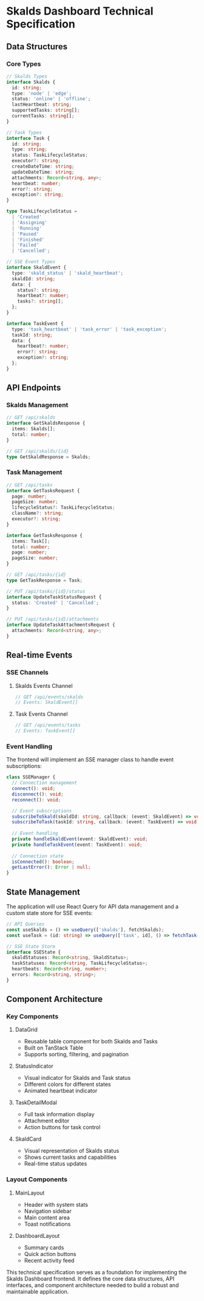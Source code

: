 # Skalds Dashboard Technical Specification

## Data Structures

### Core Types

```typescript
// Skalds Types
interface Skalds {
  id: string;
  type: 'node' | 'edge';
  status: 'online' | 'offline';
  lastHeartbeat: string;
  supportedTasks: string[];
  currentTasks: string[];
}

// Task Types
interface Task {
  id: string;
  type: string;
  status: TaskLifecycleStatus;
  executor?: string;
  createDateTime: string;
  updateDateTime: string;
  attachments: Record<string, any>;
  heartbeat: number;
  error?: string;
  exception?: string;
}

type TaskLifecycleStatus =
  | 'Created'
  | 'Assigning'
  | 'Running'
  | 'Paused'
  | 'Finished'
  | 'Failed'
  | 'Cancelled';

// SSE Event Types
interface SkaldEvent {
  type: 'skald_status' | 'skald_heartbeat';
  skaldId: string;
  data: {
    status?: string;
    heartbeat?: number;
    tasks?: string[];
  };
}

interface TaskEvent {
  type: 'task_heartbeat' | 'task_error' | 'task_exception';
  taskId: string;
  data: {
    heartbeat?: number;
    error?: string;
    exception?: string;
  };
}
```

## API Endpoints

### Skalds Management

```typescript
// GET /api/skalds
interface GetSkaldsResponse {
  items: Skalds[];
  total: number;
}

// GET /api/skalds/{id}
type GetSkaldResponse = Skalds;
```

### Task Management

```typescript
// GET /api/tasks
interface GetTasksRequest {
  page: number;
  pageSize: number;
  lifecycleStatus?: TaskLifecycleStatus;
  className?: string;
  executor?: string;
}

interface GetTasksResponse {
  items: Task[];
  total: number;
  page: number;
  pageSize: number;
}

// GET /api/tasks/{id}
type GetTaskResponse = Task;

// PUT /api/tasks/{id}/status
interface UpdateTaskStatusRequest {
  status: 'Created' | 'Cancelled';
}

// PUT /api/tasks/{id}/attachments
interface UpdateTaskAttachmentsRequest {
  attachments: Record<string, any>;
}
```

## Real-time Events

### SSE Channels

1. Skalds Events Channel
   ```typescript
   // GET /api/events/skalds
   // Events: SkaldEvent[]
   ```

2. Task Events Channel
   ```typescript
   // GET /api/events/tasks
   // Events: TaskEvent[]
   ```

### Event Handling

The frontend will implement an SSE manager class to handle event subscriptions:

```typescript
class SSEManager {
  // Connection management
  connect(): void;
  disconnect(): void;
  reconnect(): void;

  // Event subscriptions
  subscribeToSkald(skaldId: string, callback: (event: SkaldEvent) => void): void;
  subscribeToTask(taskId: string, callback: (event: TaskEvent) => void): void;
  
  // Event handling
  private handleSkaldEvent(event: SkaldEvent): void;
  private handleTaskEvent(event: TaskEvent): void;
  
  // Connection state
  isConnected(): boolean;
  getLastError(): Error | null;
}
```

## State Management

The application will use React Query for API data management and a custom state store for SSE events:

```typescript
// API Queries
const useSkalds = () => useQuery(['skalds'], fetchSkalds);
const useTask = (id: string) => useQuery(['task', id], () => fetchTask(id));

// SSE State Store
interface SSEState {
  skaldStatuses: Record<string, SkaldStatus>;
  taskStatuses: Record<string, TaskLifecycleStatus>;
  heartbeats: Record<string, number>;
  errors: Record<string, string>;
}
```

## Component Architecture

### Key Components

1. DataGrid
   - Reusable table component for both Skalds and Tasks
   - Built on TanStack Table
   - Supports sorting, filtering, and pagination

2. StatusIndicator
   - Visual indicator for Skalds and Task status
   - Different colors for different states
   - Animated heartbeat indicator

3. TaskDetailModal
   - Full task information display
   - Attachment editor
   - Action buttons for task control

4. SkaldCard
   - Visual representation of Skalds status
   - Shows current tasks and capabilities
   - Real-time status updates

### Layout Components

1. MainLayout
   - Header with system stats
   - Navigation sidebar
   - Main content area
   - Toast notifications

2. DashboardLayout
   - Summary cards
   - Quick action buttons
   - Recent activity feed

This technical specification serves as a foundation for implementing the Skalds Dashboard frontend. It defines the core data structures, API interfaces, and component architecture needed to build a robust and maintainable application.